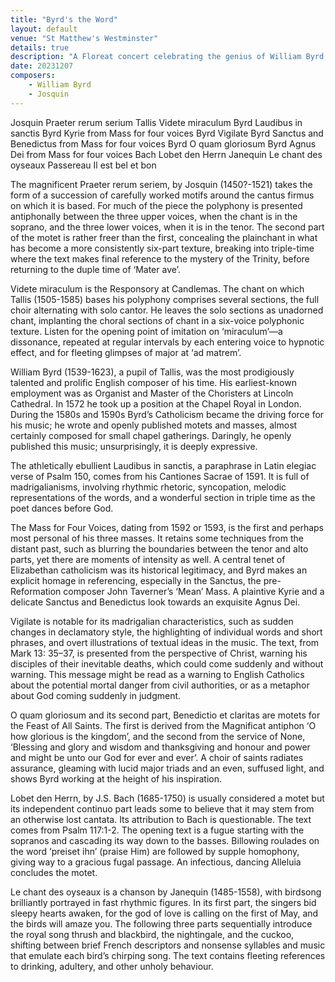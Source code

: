 ```yaml
---
title: "Byrd's the Word"
layout: default
venue: "St Matthew's Westminster"
details: true
description: "A Floreat concert celebrating the genius of William Byrd, one of England's greatest composers."
date: 20231207
composers:
    - William Byrd
    - Josquin
---
```

Josquin   Praeter rerum serium
Tallis   Videte miraculum
Byrd   Laudibus in sanctis
Byrd   Kyrie from Mass for four voices
Byrd   Vigilate
Byrd   Sanctus and Benedictus from Mass for four voices
Byrd   O quam gloriosum
Byrd   Agnus Dei from Mass for four voices
Bach   Lobet den Herrn
Janequin   Le chant des oyseaux
Passereau   Il est bel et bon

The magnificent Praeter rerum seriem, by Josquin (1450?-1521) takes the form of a succession of carefully worked motifs around the cantus firmus on which it is based. For much of the piece the polyphony is presented antiphonally between the three upper voices, when the chant is in the soprano, and the three lower voices, when it is in the tenor. The second part of the motet is rather freer than the first, concealing the plainchant in what has become a more consistently six-part texture, breaking into triple-time where the text makes final reference to the mystery of the Trinity, before returning to the duple time of ‘Mater ave’.

Videte miraculum is the Responsory at Candlemas. The chant on which Tallis (1505-1585) bases his polyphony comprises several sections, the full choir alternating with solo cantor. He leaves the solo sections as unadorned chant, implanting the choral sections of chant in a six-voice polyphonic texture. Listen for the opening point of imitation on ‘miraculum’—a dissonance, repeated at regular intervals by each entering voice to hypnotic effect, and for fleeting glimpses of major at ‘ad matrem’.

William Byrd (1539-1623), a pupil of Tallis, was the most prodigiously talented and prolific English composer of his time.  His earliest-known employment was as Organist and Master of the Choristers at Lincoln Cathedral.  In 1572 he took up a position at the Chapel Royal in London.  During the 1580s and 1590s Byrd’s Catholicism became the driving force for his music; he wrote and openly published motets and masses, almost certainly composed for small chapel gatherings.  Daringly, he openly published this music; unsurprisingly, it is deeply expressive.

The athletically ebullient Laudibus in sanctis, a paraphrase in Latin elegiac verse of Psalm 150, comes from his Cantiones Sacrae of 1591. It is full of madrigalianisms, involving rhythmic rhetoric, syncopation, melodic representations of the words, and a wonderful section in triple time as the poet dances before God.

The Mass for Four Voices, dating from 1592 or 1593, is the first and perhaps most personal of his three masses.  It retains some techniques from the distant past, such as blurring the boundaries between the tenor and alto parts, yet there are moments of intensity as well.  A central tenet of Elizabethan catholicism was its historical legitimacy, and Byrd makes an explicit homage in referencing, especially in the Sanctus, the pre-Reformation composer John Taverner’s ‘Mean’ Mass.  A plaintive Kyrie and a delicate Sanctus and Benedictus look towards an exquisite Agnus Dei.

Vigilate is notable for its madrigalian characteristics, such as sudden changes in declamatory style, the highlighting of individual words and short phrases, and overt illustrations of textual ideas in the music. The text, from Mark 13: 35–37, is presented from the perspective of Christ, warning his disciples of their inevitable deaths, which could come suddenly and without warning. This message might be read as a warning to English Catholics about the potential mortal danger from civil authorities, or as a metaphor about God coming suddenly in judgment.

O quam gloriosum and its second part, Benedictio et claritas are motets for the Feast of All Saints.  The first is derived from the Magnificat antiphon ‘O how glorious is the kingdom’, and the second from the service of None, ‘Blessing and glory and wisdom and thanksgiving and honour and power and might be unto our God for ever and ever’.  A choir of saints radiates assurance, gleaming with lucid major triads and an even, suffused light, and shows Byrd working at the height of his inspiration.

Lobet den Herrn, by J.S. Bach (1685-1750) is usually considered a motet but its independent continuo part leads some to believe that it may stem from an otherwise lost cantata. Its attribution to Bach is questionable. The text comes from Psalm 117:1-2. The opening text is a fugue starting with the sopranos and cascading its way down to the basses. Billowing roulades on the word ‘preiset ihn’ (praise Him) are followed by supple homophony, giving way to a gracious fugal passage. An infectious, dancing Alleluia concludes the motet.

Le chant des oyseaux is a chanson by Janequin (1485-1558), with birdsong brilliantly portrayed in fast rhythmic figures.  In its first part, the singers bid sleepy hearts awaken, for the god of love is calling on the first of May, and the birds will amaze you. The following three parts sequentially introduce the royal song thrush and blackbird, the nightingale, and the cuckoo, shifting between brief French descriptors and nonsense syllables and music that emulate each bird’s chirping song. The text contains fleeting references to drinking, adultery, and other unholy behaviour.
